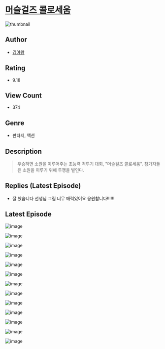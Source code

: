 # [머슬걸즈 콜로세움](https://comic.naver.com/bestChallenge/list?titleId=809955)
![thumbnail](https://image-comic.pstatic.net/user_contents_data/challenge_comic/2023/05/23/326743/upload_3546079353746370865_480x623.jpeg)

## Author
- [김야왕](https://comic.naver.com/artistTitle?id=326743)

## Rating
- 9.18

## View Count
- 374

## Genre
- 판타지, 액션

## Description
> 우승하면 소원을 이루어주는 초능력 격투기 대회, "머슬걸즈 콜로세움". 참가자들은 소원을 이루기 위해 투쟁을 벌인다.

## Replies (Latest Episode)
- 잘 봤습니다 선생님 그림 너무 매력있어요 응원합니다!!!!!!

## Latest Episode
![image](https://image-comic.pstatic.net/user_contents_data/challenge_comic/2023/05/23/326743/upload_7076110925693007153.jpeg)

![image](https://image-comic.pstatic.net/user_contents_data/challenge_comic/2023/05/23/326743/upload_3545521694403803489.jpeg)

![image](https://image-comic.pstatic.net/user_contents_data/challenge_comic/2023/05/23/326743/upload_7089568938689258552.jpeg)

![image](https://image-comic.pstatic.net/user_contents_data/challenge_comic/2023/05/23/326743/upload_3689635994274378040.jpeg)

![image](https://image-comic.pstatic.net/user_contents_data/challenge_comic/2023/05/23/326743/upload_3486122996813346913.jpeg)

![image](https://image-comic.pstatic.net/user_contents_data/challenge_comic/2023/05/23/326743/upload_7233683036564961331.jpeg)

![image](https://image-comic.pstatic.net/user_contents_data/challenge_comic/2023/05/23/326743/upload_3690761708678506035.jpeg)

![image](https://image-comic.pstatic.net/user_contents_data/challenge_comic/2023/05/23/326743/upload_4063988701621989474.jpeg)

![image](https://image-comic.pstatic.net/user_contents_data/challenge_comic/2023/05/23/326743/upload_7306357237602465074.jpeg)

![image](https://image-comic.pstatic.net/user_contents_data/challenge_comic/2023/05/23/326743/upload_7005740892290180194.jpeg)

![image](https://image-comic.pstatic.net/user_contents_data/challenge_comic/2023/05/23/326743/upload_3558746650341158963.jpeg)

![image](https://image-comic.pstatic.net/user_contents_data/challenge_comic/2023/05/23/326743/upload_3474355830935597414.jpeg)

![image](https://image-comic.pstatic.net/user_contents_data/challenge_comic/2023/05/23/326743/upload_3546411229489751351.jpeg)
